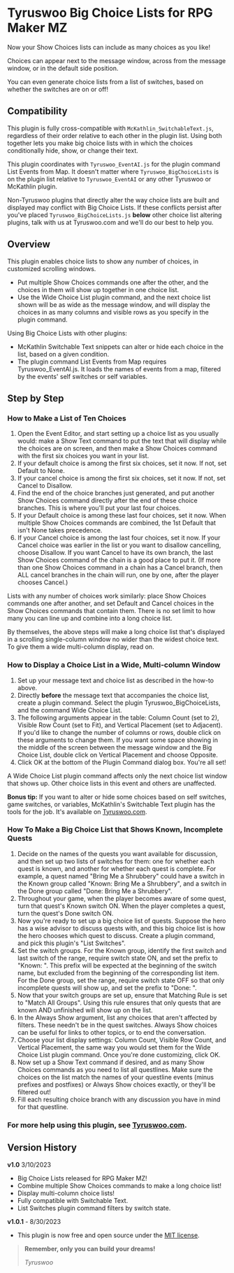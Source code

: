 # Tyruswoo Big Choice Lists for RPG Maker MZ

Now your Show Choices lists can include as many choices as you like!

Choices can appear next to the message window, across from the message window, or in the default side position.

You can even generate choice lists from a list of switches, based on whether the switches are on or off!

## Compatibility

This plugin is fully cross-compatible with `McKathlin_SwitchableText.js`,
regardless of their order relative to each other in the plugin list.
Using both together lets you make big choice lists with in which the
choices conditionally hide, show, or change their text.

This plugin coordinates with `Tyruswoo_EventAI.js` for the plugin command
List Events from Map. It doesn't matter where `Tyruswoo_BigChoiceLists` is
on the plugin list relative to `Tyruswoo_EventAI` or any other Tyruswoo or
McKathlin plugin.

Non-Tyruswoo plugins that directly alter the way choice lists are built
and displayed may conflict with Big Choice Lists. If these conflicts
persist after you've placed `Tyruswoo_BigChoiceLists.js` **below** other
choice list altering plugins, talk with us at Tyruswoo.com and we'll do our
best to help you.

## Overview

This plugin enables choice lists to show any number of choices,
in customized scrolling windows.
* Put multiple Show Choices commands one after the other, and the choices
  in them will show up together in one choice list.
* Use the Wide Choice List plugin command, and the next choice list shown
  will be as wide as the message window, and will display the choices in
  as many columns and visible rows as you specify in the plugin command.

Using Big Choice Lists with other plugins:
* McKathlin Switchable Text snippets can alter or hide each choice in the
  list, based on a given condition.
* The plugin command List Events from Map requires Tyruswoo_EventAI.js.
  It loads the names of events from a map, filtered by the events'
  self switches or self variables.

## Step by Step

### How to Make a List of Ten Choices
1. Open the Event Editor, and start setting up a choice list as you usually
   would: make a Show Text command to put the text that will display while
   the choices are on screen, and then make a Show Choices command with the
   first six choices you want in your list.
2. If your default choice is among the first six choices, set it now.
   If not, set Default to None.
3. If your cancel choice is among the first six choices, set it now.
   If not, set Cancel to Disallow.
4. Find the end of the choice branches just generated, and put another
   Show Choices command directly after the end of these choice branches.
   This is where you'll put your last four choices.
5. If your Default choice is among these last four choices, set it now.
   When multiple Show Choices commands are combined, the 1st Default that
   isn't None takes precedence.
6. If your Cancel choice is among the last four choices, set it now.
   If your Cancel choice was earlier in the list or you want to disallow
   cancelling, choose Disallow. If you want Cancel to have its own branch,
   the last Show Choices command of the chain is a good place to put it.
   (If more than one Show Choices command in a chain has a Cancel branch,
   then ALL cancel branches in the chain will run, one by one, after the
   player chooses Cancel.)

Lists with any number of choices work similarly: place Show Choices
commands one after another, and set Default and Cancel choices in the
Show Choices commands that contain them. There is no set limit to how many
you can line up and combine into a long choice list.

By themselves, the above steps will make a long choice list that's displayed
in a scrolling single-column window no wider than the widest choice text.
To give them a wide multi-column display, read on.

### How to Display a Choice List in a Wide, Multi-column Window

1. Set up your message text and choice list as described in the how-to
   above.
2. Directly **before** the message text that accompanies the choice list,
   create a plugin command. Select the plugin Tyruswoo_BigChoiceLists,
   and the command Wide Choice List.
3. The following arguments appear in the table: Column Count (set to 2),
   Visible Row Count (set to Fit), and Vertical Placement (set to Adjacent).
   If you'd like to change the number of columns or rows, double click on
   these arguments to change them. If you want some space showing in the
   middle of the screen between the message window and the Big Choice List,
   double click on Vertical Placement and choose Opposite.
4. Click OK at the bottom of the Plugin Command dialog box. You're all set!

A Wide Choice List plugin command affects only the next choice list window
that shows up. Other choice lists in this event and others are unaffected.

**Bonus tip:** If you want to alter or hide some choices based on self switches,
game switches, or variables, McKathlin's Switchable Text plugin has the
tools for the job. It's available on [Tyruswoo.com](https://www.tyruswoo.com).

### How To Make a Big Choice List that Shows Known, Incomplete Quests

1. Decide on the names of the quests you want available for discussion,
   and then set up two lists of switches for them: one for whether each
   quest is known, and another for whether each quest is complete.
   For example, a quest named "Bring Me a Shrubbery" could have a switch
   in the Known group called "Known: Bring Me a Shrubbery", and a switch
   in the Done group called "Done: Bring Me a Shrubbery".
2. Throughout your game, when the player becomes aware of some quest,
   turn that quest's Known switch ON. When the player completes a quest,
   turn the quest's Done switch ON.
3. Now you're ready to set up a big choice list of quests.
   Suppose the hero has a wise advisor to discuss quests with, and this
   big choice list is how the hero chooses which quest to discuss.
   Create a plugin command, and pick this plugin's "List Switches".
4. Set the switch groups. For the Known group, identify the first switch
   and last switch of the range, require switch state ON, and set the prefix
   to "Known: ". This prefix will be expected at the beginning of the switch
   name, but excluded from the beginning of the corresponding list item.
   For the Done group, set the range, require switch state OFF so that only
   incomplete quests will show up, and set the prefix to "Done: ".
5. Now that your switch groups are set up, ensure that Matching Rule is set
   to "Match All Groups". Using this rule ensures that only quests that are
   known AND unfinished will show up on the list.
6. In the Always Show argument, list any choices that aren't affected by
   filters. These needn't be in the quest switches. Always Show choices
   can be useful for links to other topics, or to end the conversation.
7. Choose your list display settings: Column Count, Visible Row Count, and
   Vertical Placement, the same way you would set them for the Wide Choice
   List plugin command. Once you're done customizing, click OK.
8. Now set up a Show Text command if desired, and as many Show Choices
   commands as you need to list all questlines. Make sure the choices
   on the list match the names of your questline events (minus prefixes and
   postfixes) or Always Show choices exactly, or they'll be filtered out!
9. Fill each resulting choice branch with any discussion you have in mind
   for that questline.

### For more help using this plugin, see [Tyruswoo.com](https://www.tyruswoo.com).

## Version History

**v1.0**  3/10/2023
- Big Choice Lists released for RPG Maker MZ!
- Combine multiple Show Choices commands to make a long choice list!
- Display multi-column choice lists!
- Fully compatible with Switchable Text.
- List Switches plugin command filters by switch state.

**v1.0.1** - 8/30/2023
- This plugin is now free and open source under the [MIT license](https://opensource.org/license/mit/).

> **Remember, only you can build your dreams!**
>
> *Tyruswoo*